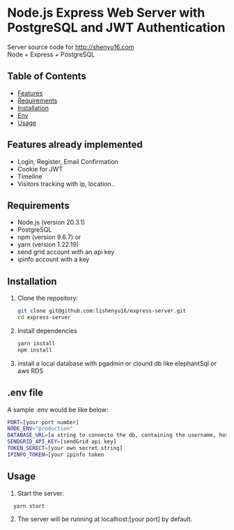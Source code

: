 # Node.js Express Web Server with PostgreSQL and JWT Authentication
Server source code for http://shenyu16.com  
Node + Express + PostgreSQL

## Table of Contents
- [Features](#features)
- [Requirements](#requirements)
- [Installation](#installation)
- [Env](#env)
- [Usage](#usage)

<a name="features"></a>
## Features already implemented

- Login, Register, Email Confirmation
- Cookie for JWT 
- Timeline
- Visitors tracking with ip, location..

<a name="requirements"></a>
## Requirements

- Node.js (version 20.3.1)
- PostgreSQL 
- npm (version 9.6.7) or
- yarn (version 1.22.19)
- send grid account with an api key
- ipinfo account with a key

<a name="installation"></a>
## Installation

1. Clone the repository:

   ```sh
   git clone git@github.com:lishenyu16/express-server.git
   cd express-server
   ```

2. Install dependencies
   ```sh
   yarn install
   npm install
   ```
 3. install a local database with pgadmin or clound db like elephantSql or aws RDS

<a name="env"></a>
## .env file
A sample .env would be like below:
  ```sh
  PORT=[your port number]
  NODE_ENV="production"
  DATABASE_URL=[a string to connecto the db, containing the username, host and port...
  SENDGRID_API_KEY=[sendGrid api key]
  TOKEN_SERECT=[your own secret string]
  IPINFO_TOKEN=[your ipinfo token
  ```
<a name="usage"></a>
## Usage
1. Start the server:
  ```sh
    yarn start
  ```
2. The server will be running at localhost:[your port] by default.



